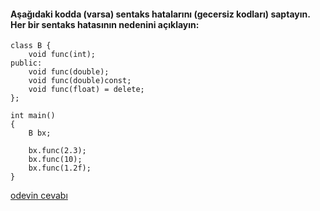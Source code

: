 #### Aşağıdaki kodda (varsa) sentaks hatalarını (gecersiz kodları) saptayın. Her bir sentaks hatasının nedenini açıklayın:


```
class B {
	void func(int);
public:
	void func(double);
	void func(double)const;
	void func(float) = delete;
};

int main()
{
	B bx;

	bx.func(2.3);
	bx.func(10);
	bx.func(1.2f);
}
```

[odevin cevabı](https://vimeo.com/435753617)
